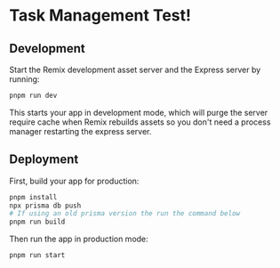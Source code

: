 # Task Management Test!

## Development

Start the Remix development asset server and the Express server by running:

```sh
pnpm run dev
```

This starts your app in development mode, which will purge the server require cache when Remix rebuilds assets so you don't need a process manager restarting the express server.

## Deployment

First, build your app for production:

```sh
pnpm install
npx prisma db push
# If using an old prisma version the run the command below
pnpm run build
```

Then run the app in production mode:

```sh
pnpm run start
```